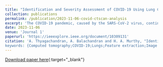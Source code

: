 ```yaml
---
title: "Identification and Severity Assessment of COVID-19 Using Lung CT Scans"
collection: publications
permalink: /publication/2023-11-06-covid-ctscan-analysis
excerpt: 'The COVID-19 pandemic, caused by the SARS-CoV-2 virus, continues to have a significant impact on the global population. To effectively triage patients and understand the progression of the disease, a metric-based analysis of diagnostic techniques is necessary. The objective of the present study is to identify COVID-19 from chest CT scans and determine the extent of severity, defined by a severity score that indicates the volume of infection. An unsupervised preprocessing pipeline is proposed to extract relevant clinical features and utilize this information to employ a pretrained ImageNet EfficientNetB5 model to extract discriminative features. Subsequently, a shallow feed-forward neural network is trained to classify the CT scans into three classes, namely COVID-19, Community-Acquired Pneumonia, and Normal. Through various ablation studies, we find that a domain-specific preprocessing pipeline has a significant positive impact on classification accuracy. The infection segmentation mask generated from the preprocessed pipeline performs better than state-of-the-art supervised semantic segmentation models. Further, the estimated infection severity score is observed to be well correlated with radiologists’ assessments. The results confirm the importance of domain-specific preprocessing for training machine learning algorithms.'
date: 2023-11-06
venue: 'Journal 1'
paperurl: 'https://ieeexplore.ieee.org/document/10309131'
citation: 'A. Thyagachandran, A. Balachandran and H. A. Murthy, "Identification and Severity Assessment of COVID-19 Using Lung CT Scans," in IEEE Access, vol. 11, pp. 124542-124555, 2023, doi: 10.1109/ACCESS.2023.3330238.
keywords: {Computed tomography;COVID-19;Lungs;Feature extraction;Image segmentation;Diseases;Pipelines;Semisupervised learning;COVID-19;CT scans;infection segmentation;semi-supervised augmentation;severity assessment}'
---
```


[Download paper here](http://aanandt.github.io/files/Identification_and_Severity_Assessment_of_COVID-19_Using_Lung_CT_Scans.pdf){:target="_blank"}